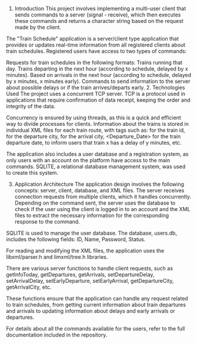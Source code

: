 1. Introduction
This project involves implementing a multi-user client that sends commands to a server (signal - receive), which then executes these commands and returns a character string based on the request made by the client.

The "Train Schedule" application is a server/client type application that provides or updates real-time information from all registered clients about train schedules. Registered users have access to two types of commands:

Requests for train schedules in the following formats:
Trains running that day.
Trains departing in the next hour (according to schedule, delayed by x minutes).
Based on arrivals in the next hour (according to schedule, delayed by x minutes, x minutes early).
Commands to send information to the server about possible delays or if the train arrives/departs early.
2. Technologies Used
The project uses a concurrent TCP server. TCP is a protocol used in applications that require confirmation of data receipt, keeping the order and integrity of the data.

Concurrency is ensured by using threads, as this is a quick and efficient way to divide processes for clients. Information about the trains is stored in individual XML files for each train route, with tags such as: <Id> for the train id, <Departure> for the departure city, <Arrival> for the arrival city, <Departure_Date> for the train departure date, <Delay> to inform users that train x has a delay of y minutes, etc.

The application also includes a user database and a registration system, as only users with an account on the platform have access to the main commands. SQLITE, a relational database management system, was used to create this system.

3. Application Architecture
The application design involves the following concepts: server, client, database, and XML files. The server receives connection requests from multiple clients, which it handles concurrently. Depending on the command sent, the server uses the database to check if the user using the client is logged in to an account and the XML files to extract the necessary information for the corresponding response to the command.

SQLITE is used to manage the user database. The database, users.db, includes the following fields: ID, Name, Password, Status.

For reading and modifying the XML files, the application uses the libxml/parser.h and limxml/tree.h libraries.

There are various server functions to handle client requests, such as getInfoToday, getDepartures, getArrivals, setDepartureDelay, setArrivalDelay, setEarlyDeparture, setEarlyArrival, getDepartureCity, getArrivalCity, etc.

These functions ensure that the application can handle any request related to train schedules, from getting current information about train departures and arrivals to updating information about delays and early arrivals or departures.

For details about all the commands available for the users, refer to the full documentation included in the repository.
